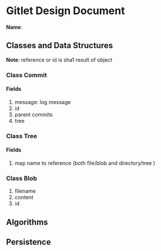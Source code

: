 # Gitlet Design Document

**Name**:

## Classes and Data Structures

**Note**: reference or id is sha1 result of object

### Class Commit

#### Fields

1. message: log message
2. id
3. parent commits
4. tree

### Class Tree

#### Fields

1. map name to reference (both file/blob and directory/tree )

### Class Blob

1. filename
2. content
3. id

## Algorithms

## Persistence

